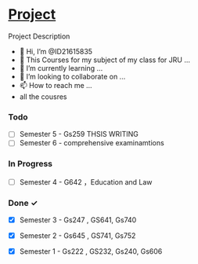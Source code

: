 # [Project](README.md)

Project Description
- 👋 Hi, I’m @ID21615835
- 👀 This Courses for my subject of my class for JRU ...
- 🌱 I’m currently learning ...
- 💞️ I’m looking to collaborate on ...
- 📫 How to reach me ...
- all the cousres  

<!-- <em>[TODO.md spec & Kanban Board](https://bit.ly/3fCwKfM)</em> -->

### Todo

- [ ] Semester 5 - Gs259 THSIS WRITING  
- [ ] Semester 6 - comprehensive examinamtions  

### In Progress

- [ ] Semester 4 - G642 ，Education and Law  

### Done ✓

- [x] Semester 3 -  Gs247 , GS641, Gs740  
- [x] Semester 2 - Gs645 , GS741, Gs752  
- [x] Semester 1 - Gs222 , GS232, Gs240, Gs606  

